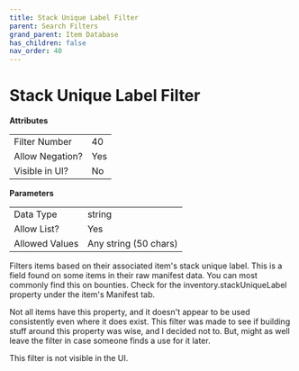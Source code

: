 ```yaml
---
title: Stack Unique Label Filter
parent: Search Filters
grand_parent: Item Database
has_children: false
nav_order: 40
---
```


# Stack Unique Label Filter

**Attributes**

<table>
<tr><td>Filter Number</td><td>40</td></tr>
<tr><td>Allow Negation?</td><td>Yes</td></tr>
<tr><td>Visible in UI?</td><td>No</td></tr>
</table>

**Parameters**

<table>
<tr><td>Data Type</td><td>string</td></tr>
<tr><td>Allow List?</td><td>Yes</td></tr>
<tr><td>Allowed Values</td><td>Any string (50 chars)</td></tr>
</table>

Filters items based on their associated item's stack unique label. This is a field found on some items in their raw manifest data. You can most commonly find this on bounties. Check for the inventory.stackUniqueLabel property under the item's Manifest tab. 

Not all items have this property, and it doesn't appear to be used consistently even where it does exist. This filter was made to see if building stuff around this property was wise, and I decided not to. But, might as well leave the filter in case someone finds a use for it later.

This filter is not visible in the UI.